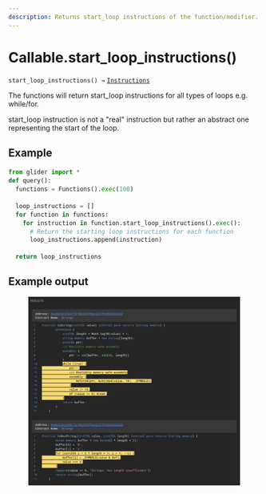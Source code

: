 ```yaml
---
description: Returns start_loop instructions of the function/modifier.
---
```


# Callable.start\_loop\_instructions()

`start_loop_instructions() →` [`Instructions`](../instructions/)

The functions will return start\_loop instructions for all types of loops e.g. while/for.

start\_loop instruction is not a "real" instruction but rather an abstract one representing the start of the loop.

## Example

```python
from glider import *
def query():
  functions = Functions().exec(100)

  loop_instructions = []
  for function in functions:
    for instruction in function.start_loop_instructions().exec():
      # Return the starting loop instructions for each function
      loop_instructions.append(instruction)

  return loop_instructions
```

## Example output

<figure><img src="../../.gitbook/assets/image (3) (1) (1) (1) (1) (1) (1) (1) (1) (1) (1) (1).png" alt=""><figcaption></figcaption></figure>
